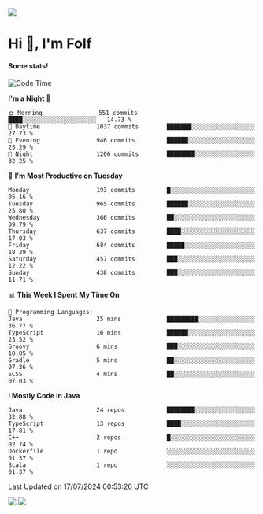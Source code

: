 <img src="https://komarev.com/ghpvc/?username=itsfolf"/>
<h1>Hi 👋, I'm Folf</h1>


#### Some stats!
<!--START_SECTION:waka-->
![Code Time](http://img.shields.io/badge/Code%20Time-2%2C269%20hrs%204%20mins-blue)

**I'm a Night 🦉** 

```text
🌞 Morning                551 commits         ████░░░░░░░░░░░░░░░░░░░░░   14.73 % 
🌆 Daytime                1037 commits        ███████░░░░░░░░░░░░░░░░░░   27.73 % 
🌃 Evening                946 commits         ██████░░░░░░░░░░░░░░░░░░░   25.29 % 
🌙 Night                  1206 commits        ████████░░░░░░░░░░░░░░░░░   32.25 % 
```
📅 **I'm Most Productive on Tuesday** 

```text
Monday                   193 commits         █░░░░░░░░░░░░░░░░░░░░░░░░   05.16 % 
Tuesday                  965 commits         ██████░░░░░░░░░░░░░░░░░░░   25.80 % 
Wednesday                366 commits         ██░░░░░░░░░░░░░░░░░░░░░░░   09.79 % 
Thursday                 637 commits         ████░░░░░░░░░░░░░░░░░░░░░   17.03 % 
Friday                   684 commits         █████░░░░░░░░░░░░░░░░░░░░   18.29 % 
Saturday                 457 commits         ███░░░░░░░░░░░░░░░░░░░░░░   12.22 % 
Sunday                   438 commits         ███░░░░░░░░░░░░░░░░░░░░░░   11.71 % 
```


📊 **This Week I Spent My Time On** 

```text
💬 Programming Languages: 
Java                     25 mins             █████████░░░░░░░░░░░░░░░░   36.77 % 
TypeScript               16 mins             ██████░░░░░░░░░░░░░░░░░░░   23.52 % 
Groovy                   6 mins              ███░░░░░░░░░░░░░░░░░░░░░░   10.05 % 
Gradle                   5 mins              ██░░░░░░░░░░░░░░░░░░░░░░░   07.36 % 
SCSS                     4 mins              ██░░░░░░░░░░░░░░░░░░░░░░░   07.03 % 
```

**I Mostly Code in Java** 

```text
Java                     24 repos            ████████░░░░░░░░░░░░░░░░░   32.88 % 
TypeScript               13 repos            ████░░░░░░░░░░░░░░░░░░░░░   17.81 % 
C++                      2 repos             █░░░░░░░░░░░░░░░░░░░░░░░░   02.74 % 
Dockerfile               1 repo              ░░░░░░░░░░░░░░░░░░░░░░░░░   01.37 % 
Scala                    1 repo              ░░░░░░░░░░░░░░░░░░░░░░░░░   01.37 % 
```




 Last Updated on 17/07/2024 00:53:26 UTC
<!--END_SECTION:waka-->
<a src="https://discord.com/users/1090088995976925305"><img src="https://lanyard-profile-readme.vercel.app/api/1090088995976925305"/></a></td> 
<img src="https://hit.yhype.me/github/profile?user_id=9268058"/>
